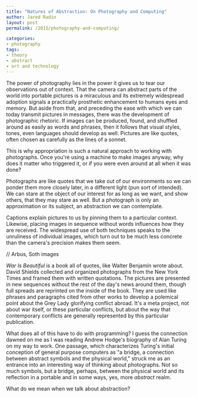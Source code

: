 ```yaml
---
title: "Natures of Abstraction: On Photography and Computing"
author: Jared Radin
layout: post
permalink: /2015/photography-and-computing/

categories:
- photography
tags:
- theory
- abstract
- art and technology
---
```

The power of photography lies in the power it gives us to tear our observations out of context. That the camera can abstract parts of the world into portable pictures is a miraculous and its extremely widespread adoption signals a practically prosthetic enhancement to humans eyes and memory. But aside from that, and preceding the ease with which we can today transmit pictures in messages, there was the development of photographic rhetoric. If images can be produced, found, and shuffled around as easily as words and phrases, then it follows that visual styles, tones, even languages should develop as well. Pictures are like quotes, often chosen as carefully as the lines of a sonnet.

This is why appropriation is such a natural approach to working with photographs. Once you're using a machine to make images anyway, why does it matter who triggered it, or if you were even around at all when it was done?

Photographs are like quotes that we take out of our environments so we can ponder them more closely later, in a different light (pun sort of intended). We can stare at the object of our interest for as long as we want, and show others, that they may stare as well. But a photograph is only an approximation or its subject, an abstraction we can contemplate.

Captions explain pictures to us by pinning them to a particular context. Likewise, placing images in sequence without words influences how they are received. The widespread use of both techniques speaks to the unruliness of individual images, which turn out to be much less concrete than the camera's precision makes them seem.

// Arbus, Soth images

*War Is Beautiful* is a book all of quotes, like Walter Benjamin wrote about. David Shields collected and organized photographs from the New York Times and framed them with written quotations. The pictures are presented in new sequences without the rest of the day's news around them, though full spreads are reprinted on the inside of the book. They are used like phrases and paragraphs cited from other works to develop a polemical point about the Grey Lady glorifying conflict abroad.
It's a meta project, not about war itself, or these particular conflicts, but about the way that contemporary conflicts are generally represented by this particular publication.

What does all of this have to do with programming? I guess the connection dawned on me as I was reading Andrew Hodge's biography of Alan Turing on my way to work.
One passage, which characterizes Turing's initial conception of general purpose computers as "a bridge, a connection between abstract symbols and the physical world," struck me as an entrance into an interesting way of thinking about photographs. Not so much symbols, but a bridge, perhaps, between the physical world and its reflection in a portable and in some ways, yes, more *abstract* realm.

What do we mean when we talk about abstraction?
